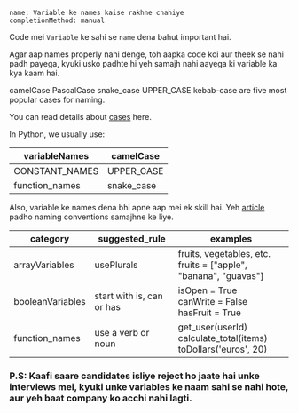 ```ngMeta
name: Variable ke names kaise rakhne chahiye
completionMethod: manual
```

Code mei `Variable` ke sahi se `name` dena bahut important hai.

Agar aap names properly nahi denge, toh aapka code koi aur theek se nahi padh payega, kyuki usko padhte hi yeh samajh nahi aayega ki variable ka kya kaam hai.

camelCase
PascalCase
snake_case
UPPER_CASE
kebab-case
are five most popular cases for naming.

You can read details about [cases](https://www.chaseadams.io/most-common-programming-case-types/) here.

In Python, we usually use:

| variableNames  | camelCase  |
|----------------|------------|
| CONSTANT_NAMES | UPPER_CASE |
| function_names | snake_case |

Also, variable ke names dena bhi apne aap mei ek skill hai. Yeh [article](https://hackernoon.com/the-art-of-naming-variables-52f44de00aad) padho naming conventions samajhne ke liye.

| category         | suggested_rule            | examples                                                               |
|------------------|---------------------------|------------------------------------------------------------------------|
| arrayVariables   | usePlurals                | fruits, vegetables, etc.<br>fruits = ["apple", "banana", "guavas"]     |
| booleanVariables | start with is, can or has | isOpen = True<br>canWrite = False<br>hasFruit = True                   |
| function_names   | use a verb or noun        | get_user(userId)<br>calculate_total(items)<br>toDollars('euros', 20)   |



### P.S: Kaafi saare candidates isliye reject ho jaate hai unke interviews mei, kyuki unke variables ke naam sahi se nahi hote, aur yeh baat company ko acchi nahi lagti.